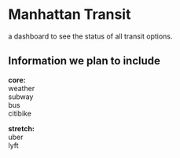 # Manhattan Transit
a dashboard to see the status of all transit options. 

## Information we plan to include
**core:**  
weather  
subway  
bus  
citibike  

**stretch:**  
uber  
lyft
